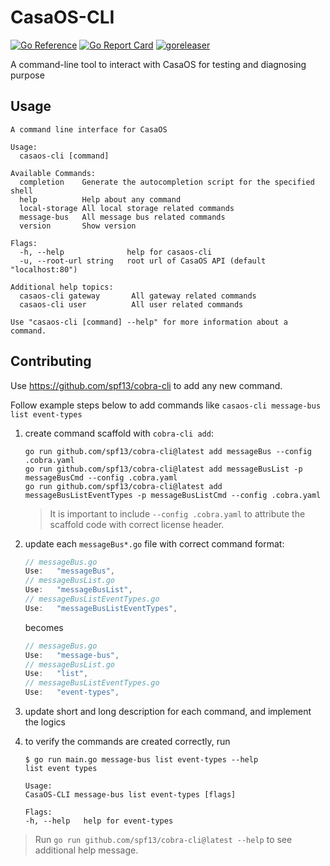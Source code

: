 # CasaOS-CLI

[![Go Reference](https://pkg.go.dev/badge/github.com/IceWhaleTech/CasaOS-CLI.svg)](https://pkg.go.dev/github.com/IceWhaleTech/CasaOS-CLI) [![Go Report Card](https://goreportcard.com/badge/github.com/IceWhaleTech/CasaOS-CLI)](https://goreportcard.com/report/github.com/IceWhaleTech/CasaOS-CLI) [![goreleaser](https://github.com/IceWhaleTech/CasaOS-CLI/actions/workflows/release.yml/badge.svg)](https://github.com/IceWhaleTech/CasaOS-CLI/actions/workflows/release.yml)

A command-line tool to interact with CasaOS for testing and diagnosing purpose

## Usage

```text
A command line interface for CasaOS

Usage:
  casaos-cli [command]

Available Commands:
  completion    Generate the autocompletion script for the specified shell
  help          Help about any command
  local-storage All local storage related commands
  message-bus   All message bus related commands
  version       Show version

Flags:
  -h, --help              help for casaos-cli
  -u, --root-url string   root url of CasaOS API (default "localhost:80")

Additional help topics:
  casaos-cli gateway       All gateway related commands
  casaos-cli user          All user related commands

Use "casaos-cli [command] --help" for more information about a command.
```

## Contributing

Use <https://github.com/spf13/cobra-cli> to add any new command.

Follow example steps below to add commands like `casaos-cli message-bus list event-types`

1. create command scaffold with `cobra-cli add`:

    ```shell
    go run github.com/spf13/cobra-cli@latest add messageBus --config .cobra.yaml
    go run github.com/spf13/cobra-cli@latest add messageBusList -p messageBusCmd --config .cobra.yaml
    go run github.com/spf13/cobra-cli@latest add messageBusListEventTypes -p messageBusListCmd --config .cobra.yaml
    ```

    > It is important to include `--config .cobra.yaml` to attribute the scaffold code with correct license header.

2. update each `messageBus*.go` file with correct command format:

    ```go
    // messageBus.go
    Use:   "messageBus",
    // messageBusList.go
    Use:   "messageBusList",
    // messageBusListEventTypes.go
    Use:   "messageBusListEventTypes",
    ```

    becomes

    ```go
    // messageBus.go
    Use:   "message-bus",
    // messageBusList.go
    Use:   "list",
    // messageBusListEventTypes.go
    Use:   "event-types",
    ```

3. update short and long description for each command, and implement the logics

4. to verify the commands are created correctly, run

    ```shell
    $ go run main.go message-bus list event-types --help
    list event types

    Usage:
    CasaOS-CLI message-bus list event-types [flags]

    Flags:
    -h, --help   help for event-types
    ```

> Run `go run github.com/spf13/cobra-cli@latest --help` to see additional help message.
